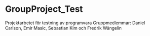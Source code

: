 # GroupProject_Test
Projektarbetet för testning av programvara
Gruppmedlemmar: Daniel Carlson, Emir Masic, Sebastian Kim och Fredrik Wängelin
